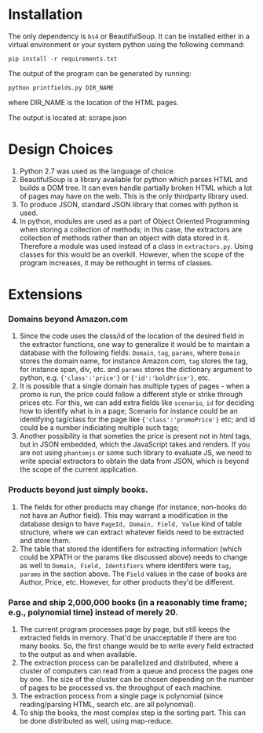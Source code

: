# Installation

The only dependency is `bs4` or BeautifulSoup. It can be installed either in a virtual environment or your system python using the following command:

`pip install -r requirements.txt`

The output of the program can be generated by running:

`python printfields.py DIR_NAME`

where DIR_NAME is the location of the HTML pages.

The output is located at: scrape.json

# Design Choices
1. Python 2.7 was used as the language of choice.
2. BeautifulSoup is a library available for python which parses HTML and builds a DOM tree. It can even handle partially broken HTML which a lot of pages may have on the web. This is the only thirdparty library used.
3. To produce JSON, standard JSON library that comes with python is used.
4. In python, modules are used as a part of Object Oriented Programming when storing a collection of methods; in this case, the extractors are collection of methods rather than an object with data stored in it. Therefore a module was used instead of a class in `extractors.py`. Using classes for this would be an overkill. However, when the scope of the program increases, it may be rethought in terms of classes.
 


# Extensions

### Domains beyond Amazon.com
1. Since the code uses the class/id of the location of the desired field in the extractor functions, one way to generalize it would be to maintain a database with the following fields: `Domain`, `tag`, `params`, where `Domain` stores the domain name, for instance Amazon.com, `tag` stores the tag, for instance span, div, etc. and `params` stores the dictionary argument to python, e.g. `{'class':'price'}` or `{'id':'boldPrice'}`, etc.
2. It is possible that a single domain has multiple types of pages - when a promo is run, the price could follow a different style or strike through prices etc. For this, we can add extra fields like `scenario`, `id` for deciding how to identify what is in a page; Scenario for instance could be an identifying tag/class for the page like `{'class':'promoPrice'}` etc; and id could be a number indiciating multiple such tags;
3. Another possibility is that someties the price is present not in html tags, but in JSON embedded, which the JavaScript takes and renders. If you are not using `phantomjs` or some such library to evaluate JS, we need to write special extractors to obtain the data from JSON, which is beyond the scope of the current application.



### Products beyond just simply books.
1. The fields for other products may change (for instance, non-books do not have an Author field). This may warrant a modification in the database design to have `PageId, Domain, Field, Value` kind of table structure, where we can extract whatever fields need to be extracted and store them.
2. The table that stored the identifiers for extracting information (which could be XPATH or the params like discussed above) needs to change as well to `Domain, Field, Identifiers` where identifers were `tag, params` in the section above. The `Field` values in the case of books are Author, Price, etc. However, for other products they'd be different.

### Parse and ship 2,000,000 books (in a reasonably time frame; e.g., polynomial time) instead of merely 20.
1. The current program processes page by page, but still keeps the extracted fields in memory. That'd be unacceptable if there are too many books. So, the first change would be to write every field extracted to the output as and when available.
2. The extraction process can be parallelized and distributed, where a cluster of computers can read from a queue and process the pages one by one. The size of the cluster can be chosen depending on the number of pages to be processed vs. the throughput of each machine.
3. The extraction process from a single page is polynomial (since reading/parsing HTML, search etc. are all polynomial). 
4. To ship the books, the most complex step is the sorting part. This can be done distributed as well, using map-reduce.
